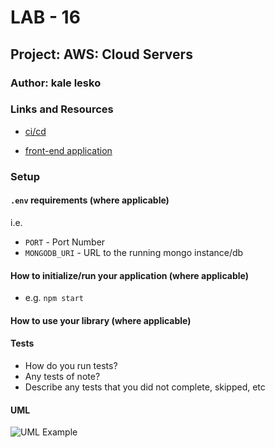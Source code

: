 # LAB - 16

## Project: AWS: Cloud Servers

### Author: kale lesko

### Links and Resources

- [ci/cd](https://github.com/Saynka/aws/actions)
<!-- - [back-end server url](http://xyz.com) (when applicable) -->
- [front-end application](http://awscloud-env.eba-cx9vuzuv.us-west-2.elasticbeanstalk.com/)

### Setup

#### `.env` requirements (where applicable)

i.e.

- `PORT` - Port Number
- `MONGODB_URI` - URL to the running mongo instance/db

#### How to initialize/run your application (where applicable)

- e.g. `npm start`

#### How to use your library (where applicable)

#### Tests

- How do you run tests?
- Any tests of note?
- Describe any tests that you did not complete, skipped, etc

#### UML

![UML Example](./reference/uml-1.png)
